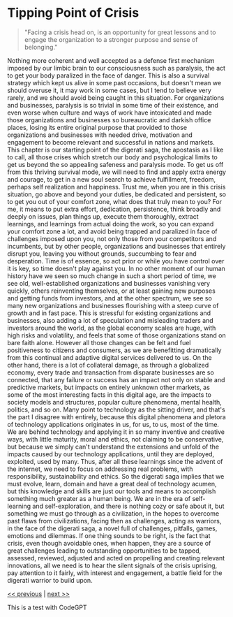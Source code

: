 # Tipping Point of Crisis

>"Facing a crisis head on, is an opportunity  for great lessons and to engage the organization  to  a  stronger purpose  and sense of belonging."

Nothing more coherent and well accepted as a defense first mechanism imposed by our limbic brain to our consciousness such as paralysis, the act to get your body paralized in the face of danger. This is also a survival strategy which kept us alive in some past occasions, but doesn't mean we should overuse it, it may work in some cases, but I tend to believe very rarely, and we should avoid being caught in this situation. For organizations and businesses, paralysis is so trivial in some time of their existence, and even worse when culture and ways of work have intoxicated and made those organizations and businesses so bureaucratic and darkish office places, losing its entire original purpose that provided to those organizations and businesses with needed drive, motivation and engagement to become relevant and successful in nations and markets. This chapter is our starting point of the digerati saga, the apostasis as I like to call, all those crises which stretch our body and psychological limits to get us beyond the so appealing safeness and paralysis mode. To get us off from this thriving survival mode, we will need to find and apply extra energy and courage, to get in a new soul search to achieve fulfillment, freedom, perhaps self realization and happiness. Trust me, when you  are in this crisis situation, go above and beyond your duties, be dedicated and persistent, so to get you out of your comfort zone, what does that truly mean to you? For me, it means to put extra effort, dedication, persistence, think broadly and deeply on issues, plan things up, execute them thoroughly, extract learnings, and learnings from actual doing the work, so you can expand your comfort zone a lot, and avoid being trapped and paralized in face of challenges imposed upon you, not only those from your competitors and incumbents, but by other people, organizations and businesses that entirely disrupt you, leaving you without grounds, succumbing to fear and desperation. Time is of essence, so act prior or while you have control over it is key, so time doesn't play against you.
In no other moment of our human history have we seen so much change in such a short period of time, we see old, well-established organizations and businesses vanishing very quickly, others reinventing themselves, or at least gaining new purposes and getting funds from investors, and at the other spectrum, we see so many new organizations and businesses flourishing with a steep curve of growth and in fast pace. This is stressful for existing organizations and businesses, also adding a lot of speculation and misleading traders and investors around the world, as the global economy scales are huge, with high risks and volatility, and feels that some of those organizations stand on bare faith alone. However all those changes can be felt and fuel positiveness to citizens and consumers, as we are benefitting dramatically from this continual and adaptive digital services delivered to us. On the other hand, there is a lot of collateral damage, as through a globalized economy, every trade and transaction from disparate businesses are so connected, that any failure or success has an impact not only on stable and predictive markets, but impacts on entirely unknown other markets, as some of the most interesting facts in this digital age, are the impacts to society models and structures, popular culture phenomena, mental health, politics, and so on. Many point to technology as the sitting driver, and that's the part I disagree with entirely, because this digital phenomena and pletora of technology applications originates in us, for us, to us, most of the time. We are behind technology and applying it in so many inventive and creative ways, with little maturity, moral and ethics, not claiming to be conservative, but because we simply can't understand the extensions and unfold of the impacts caused by our technology applications, until they are deployed, exploited, used by many. Thus, after all these learnings since the advent of the internet, we need to focus on addressing real problems, with responsibility, sustainability and ethics. So the digerati saga implies that we must evolve, learn, domain and have a great deal of technology acumen, but this knowledge and skills are just our tools and means to accomplish something much greater as a human being. We are in the era of self-learning and self-exploration, and there is nothing cozy or safe about it, but something we must go through as a civilization, in the hopes to overcome past flaws from civilizations, facing then as challenges, acting as warriors, in the face of the digerati saga, a novel full of challenges, pitfalls, games, emotions and dilemmas.
If one thing sounds to be right, is the fact that crisis, even though avoidable ones, when happen, they are a source of great challenges leading to outstanding opportunities to be tapped, assessed, reviewed, adjusted and acted on propelling and creating relevant innovations, all we need is to hear the silent signals of the crisis uprising, pay attention to it fairly, with interest and engagement, a battle field for the digerati warrior to build upon.

[<< previous](../../README.md)    |     [next >>](1-postponing_getting_deeper_into_the_crisis.md)

This is a test with CodeGPT
